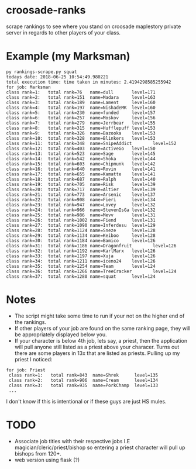 # croosade-ranks
scrape rankings to see where you stand on croosade maplestory private server in regards to other players of your class.

# Example (my Marksman)

```
py rankings-scrape.py squat
todays date: 2018-06-25 10:54:49.980221
total execution time: time taken in minutes: 2.4194298585255942
for job: Marksman
class rank=1:   total rank=76   name=dull       level=171
class rank=2:   total rank=151  name=Madara     level=163
class rank=3:   total rank=189  name=Lament     level=160
class rank=4:   total rank=197  name=NishadeMK  level=160
class rank=5:   total rank=230  name=funded     level=157
class rank=6:   total rank=257  name=Moskov     level=156
class rank=7:   total rank=279  name=Jerrbear   level=155
class rank=8:   total rank=315  name=Hufflepuff level=153
class rank=9:   total rank=326  name=Bazooka    level=153
class rank=10:  total rank=328  name=Blinkers   level=153
class rank=11:  total rank=348  name=SnipeAddict        level=152
class rank=12:  total rank=403  name=ActiveGo   level=150
class rank=13:  total rank=523  name=Sage       level=145
class rank=14:  total rank=542  name=Shoka      level=144
class rank=15:  total rank=603  name=Chipmunk   level=142
class rank=16:  total rank=640  name=Rovin      level=141
class rank=17:  total rank=655  name=Kamatte    level=141
class rank=18:  total rank=687  name=Ralph      level=140
class rank=19:  total rank=705  name=Risk       level=139
class rank=20:  total rank=717  name=Altier     level=139
class rank=21:  total rank=773  name=Arsenic    level=137
class rank=22:  total rank=908  name=Fieri      level=134
class rank=23:  total rank=947  name=Lovey      level=132
class rank=24:  total rank=966  name=StevenIsGa level=132
class rank=25:  total rank=986  name=Mevv       level=131
class rank=26:  total rank=1002 name=Fiend      level=131
class rank=27:  total rank=1090 name=Inferdesu  level=129
class rank=28:  total rank=1124 name=Sneze      level=128
class rank=29:  total rank=1134 name=Keiboo     level=128
class rank=30:  total rank=1184 name=Bamico     level=126
class rank=31:  total rank=1186 name=Dragonfruit        level=126
class rank=32:  total rank=1192 name=KarlMarx   level=126
class rank=33:  total rank=1197 name=Xuja       level=126
class rank=34:  total rank=1211 name=iceno24    level=126
class rank=35:  total rank=1254 name=Team       level=124
class rank=36:  total rank=1266 name=TreeCracker        level=124
class rank=37:  total rank=1280 name=squat      level=124
```

# Notes
 - The script might take some time to run if your not on the higher end of the rankings.
 - If other players of your job are found on the same ranking page, they will be appropriately displayed below you.
 - If your character is below 4th job, lets say, a priest, then the application will pull anyone still listed as a priest above your characer. Turns out there are some players in 13x that are listed as priests. Pulling up my priest I noticed:
 ```
 for job: Priest
  class rank=1:   total rank=843  name=Shrek      level=135
  class rank=2:   total rank=906  name=Cream      level=134
  class rank=3:   total rank=935  name=PorkChamp  level=133
  ...
 ```
 I don't know if this is intentional or if these guys are just HS mules.
 
 
 # TODO
  - Associate job titles with their respective jobs I.E magician/cleric/priest/bishop so entering a priest character will pull up bishops from 120+.
  - web version using flask (?)
